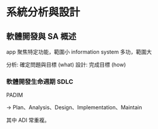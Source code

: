 # 系統分析與設計

## 軟體開發與 SA 概述

app 聚焦特定功能，範圍小
information system 多功，範圍大

分析: 確定問題與目標 (what)
設計: 完成目標 (how)

### 軟體開發生命週期 SDLC

PADIM

-> Plan、Analysis、Design、Implementation、Maintain

其中 ADI 常重複。

